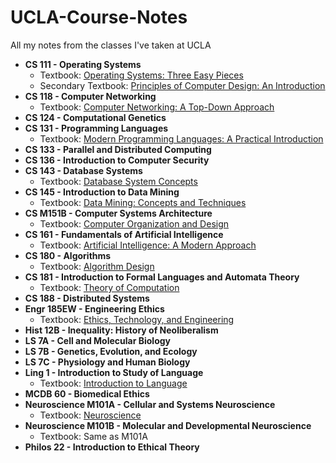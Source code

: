 # UCLA-Course-Notes
All my notes from the classes I've taken at UCLA

* **CS 111 - Operating Systems**
  - Textbook: [Operating Systems: Three Easy Pieces](http://pages.cs.wisc.edu/~remzi/OSTEP/)
  - Secondary Textbook: [Principles of Computer Design: An Introduction](https://ocw.mit.edu/resources/res-6-004-principles-of-computer-system-design-an-introduction-spring-2009/)
* **CS 118 - Computer Networking** 
  - Textbook: [Computer Networking: A Top-Down Approach](http://www.bau.edu.jo/UserPortal/UserProfile/PostsAttach/10617_1870_1.pdf)
* **CS 124 - Computational Genetics** 
* **CS 131 - Programming Languages** 
  - Textbook: [Modern Programming Languages: A Practical Introduction](http://b-ok.org/book/3428612/3bd0fe)
* **CS 133 - Parallel and Distributed Computing** 
* **CS 136 - Introduction to Computer Security** 
* **CS 143 - Database Systems** 
  - Textbook: [Database System Concepts](https://kakeboksen.td.org.uit.no/Database%20System%20Concepts%206th%20edition.pdf)
* **CS 145 - Introduction to Data Mining** 
  - Textbook: [Data Mining: Concepts and Techniques](http://myweb.sabanciuniv.edu/rdehkharghani/files/2016/02/The-Morgan-Kaufmann-Series-in-Data-Management-Systems-Jiawei-Han-Micheline-Kamber-Jian-Pei-Data-Mining.-Concepts-and-Techniques-3rd-Edition-Morgan-Kaufmann-2011.pdf)
* **CS M151B - Computer Systems Architecture** 
  - Textbook: [Computer Organization and Design](http://ac.aua.am/Arm/Public/2017-Spring-Computer-Organization/Textbooks/ComputerOrganizationAndDesign5thEdition2014.pdf)
* **CS 161 - Fundamentals of Artificial Intelligence** 
  - Textbook: [Artificial Intelligence: A Modern Approach](https://drive.google.com/open?id=0B1ZCM1FvMOfieEJHdW9oZ3ZKdzg)
* **CS 180 - Algorithms** 
  - Textbook: [Algorithm Design](http://184.168.171.185/BOOKS/DVD%201/Algorithm%20Design%20-%20Jon%20Kleinberg,%20Eva%20Tardos.pdf)
* **CS 181 - Introduction to Formal Languages and Automata Theory** 
  - Textbook: [Theory of Computation](https://theswissbay.ch/pdf/Book/Introduction%20to%20the%20theory%20of%20computation_third%20edition%20-%20Michael%20Sipser.pdf)
* **CS 188 - Distributed Systems** 
* **Engr 185EW - Engineering Ethics**
  - Textbook: [Ethics, Technology, and Engineering](https://www.google.com/url?sa=t&rct=j&q=&esrc=s&source=web&cd=3&cad=rja&uact=8&ved=0ahUKEwi8zI-wyLXaAhXLxlQKHaj6BhUQFghcMAI&url=https%3A%2F%2Fn0whereruoxi.github.io%2Fimages%2Fpoel.pdf&usg=AOvVaw1EQLcmpCjqh6WKIlGwBDyA)
* **Hist 12B - Inequality: History of Neoliberalism**
* **LS 7A - Cell and Molecular Biology**
* **LS 7B - Genetics, Evolution, and Ecology**
* **LS 7C - Physiology and Human Biology**
* **Ling 1 - Introduction to Study of Language** 
  - Textbook: [Introduction to Language](https://www.docdroid.net/mN0yqoM/fromkin-introduction-to-language-2014.pdf)
* **MCDB 60 - Biomedical Ethics**
* **Neuroscience M101A - Cellular and Systems Neuroscience**
  - Textbook: [Neuroscience](https://www.hse.ru/data/2011/06/22/1215686482/Neuroscience.pdf)
* **Neuroscience M101B - Molecular and Developmental Neuroscience**
  - Textbook: Same as M101A
* **Philos 22 - Introduction to Ethical Theory**
